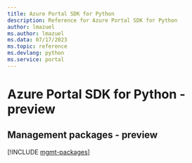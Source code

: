 ```yaml
---
title: Azure Portal SDK for Python
description: Reference for Azure Portal SDK for Python
author: lmazuel
ms.author: lmazuel
ms.data: 07/17/2023
ms.topic: reference
ms.devlang: python
ms.service: portal
---
```

# Azure Portal SDK for Python - preview

## Management packages - preview
[!INCLUDE [mgmt-packages](portal-mgmt-index.md)]